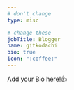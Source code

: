 ```yaml
---
# don't change
type: misc

# change these
jobTitle: Blogger
name: gitkodachi
bio: true
icon: ":coffee:"
---
```


Add your Bio here!:+1: